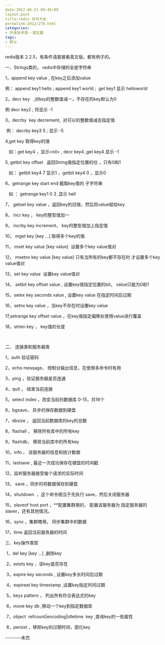 ```yaml
---
date:2012-06-21 09:46:09
layout:post
title:redis 命令大全
permalink:2012/270.html
categories:
- 开发技术类--谋生篇
tags:
- 默认
---
```



<p>
	redis版本 2.2.5，有条件请直接看英文版，都有例子的。&nbsp;
</p>
<p>
	一、Strings类的， redis中存储的全是字符串
</p>
<p>
	1，append key value , 在key之后添加value
</p>
<p>
	例： append key1 hello ; append key1 world ; &nbsp;get key1 显示 helloworld
</p>
<p>
	2，decr key &nbsp; ,对key的整数值减一，不存在的key默认为0
</p>
<p>
	例 decr key2 ; 将显示 -1
</p>
<p>
	3，decrby &nbsp;key decrement, &nbsp;对可以的整数值减去指定值 &nbsp;
</p>
<p>
	&nbsp;例： decrby key3 5 ; 显示 -5
</p>
<p>
	4,get key 取得key的值
</p>
<p>
	&nbsp; &nbsp;如：get key4 ，显示&lt;nil&gt; , decr key4 ,get key4 显示 -1
</p>
<p>
	5, getbit key offset &nbsp;&nbsp;返回String值指定位置的位 ，只有0和1
</p>
<p>
	&nbsp; &nbsp;如： getbit key4 7 显示1 ，getbit key4 0 ，显示0
</p>
<p>
	6，getrange key start end 截取key值的 子字符串
</p>
<p>
	&nbsp; &nbsp;如 ： getrange key1 0 3 ,显示 hell
</p>
<p>
	7， getset key value ，返回key的旧值，然后将value赋给key
</p>
<p>
	8， incr key ， key的整型值加一
</p>
<p>
	9， incrby key increment， key的整型值加上指定值
</p>
<p>
	10， mget key [key ...] 取得多个key的值
</p>
<p>
	11，&nbsp;mset key value [key value] &nbsp;设置多个key value值对
</p>
<p>
	12， msetnx key value [key value] 只有当所有的key都不存在时 才设置多个key value值对
</p>
<p>
	13，set key value &nbsp;设置key value值对
</p>
<p>
	14， setbit key offset value , 设置key值指定位置的bit， value只能为0和1
</p>
<p>
	15，setex key seconds value , 设置key value 在指定时间后过期
</p>
<p>
	16，setnx key value ，当key不存在时设置key value
</p>
<p>
	17,setrange key offset value ，在key值指定偏移处使用value进行覆盖
</p>
<p>
	18，strlen key ， key值的长度
</p>
<p>
	<br />
</p>
<p>
	二、 连接类和服务器类
</p>
<p>
	1，auth 验证密码
</p>
<p>
	2，echo message， 控制台输出信息，在使用多命令时有用
</p>
<p>
	3，ping ，验证服务器是否连通
</p>
<p>
	4，quit ， 结束当前连接
</p>
<p>
	5，select index ，改变当前的数据库 0-15，共16个
</p>
<p>
	6，bgsave， 异步的保存数据到硬盘&nbsp;
</p>
<p>
	7，dbsize ， 返回当前数据库的key的总数
</p>
<p>
	8，flashall ， 移除所有库中的所有key
</p>
<p>
	9，flashdb， 移除当前库中的所有key
</p>
<p>
	10，info ， 该服务器的信息和统计数据
</p>
<p>
	11，lastsave , 最近一次成功保存在硬盘的时间戳
</p>
<p>
	12，监听服务器接受每个请求的实际时间
</p>
<p>
	13， save ，同步的将数据保存到硬盘
</p>
<p>
	14，shutdown &nbsp;，这个命令相当于先执行 save，然后关闭服务器
</p>
<p>
	15，slaveof host port ，**配置集群用的， 配置该服务器为 指定服务器的slaver，还有其他情况。
</p>
<p>
	16，sync ，集群瞎用， 同步集群中的数据
</p>
<p>
	17，time 返回当前服务器的时间
</p>
<p>
	三、key操作类型
</p>
<p>
	&nbsp;1，del key [key ...] ,删除key
</p>
<p>
	&nbsp;2，exists key ，该key是否存在
</p>
<p>
	&nbsp;3，expire key seconds , 设置key多长时间后过期
</p>
<p>
	&nbsp;4，expireat key timestamp ,设置key指定时间过期
</p>
<p>
	&nbsp;5，keys pattern ， 列出所有符合表达式的key
</p>
<p>
	&nbsp;6，move key db ,移动一个key到指定数据库
</p>
<p>
	&nbsp;7，object &nbsp;refcount|encoding|idletime &nbsp;key ,查询key的一些属性
</p>
<p>
	&nbsp;8，persist ，移除key的过期时间，固化key
</p>
<p>
	--------未完
</p>
<p>
	<br />
</p>